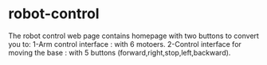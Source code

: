 # robot-control
The robot control web page contains homepage with two buttons to convert you to:
1-Arm control interface : with 6 motoers.
2-Control interface for moving the base : with 5 buttons (forward,right,stop,left,backward).

